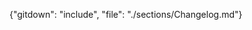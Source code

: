 <!-- toc{"maxDepth": 2, "headerSize": 2} -->

{"gitdown": "include", "file": "./sections/Changelog.md"}  
